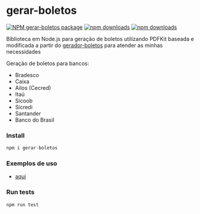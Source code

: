 # gerar-boletos
<!-- [START badges] -->
[![NPM gerar-boletos package](https://img.shields.io/npm/v/gerar-boletos.svg)](https://npmjs.org/package/gerar-boletos)
[![npm downloads](https://img.shields.io/npm/dm/gerar-boletos.svg?maxAge=604800)](https://npm-stat.com/charts.html?package=gerar-boletos&from=2017-01-1)
[![npm downloads](https://img.shields.io/npm/dt/gerar-boletos.svg?maxAge=604800)](https://npm-stat.com/charts.html?package=gerar-boletos&from=2017-01-1)
<!-- [END badges] -->

Biblioteca em Node.js para geração de boletos utilizando PDFKit baseada e modificada a partir do [gerador-boletos](https://npmjs.org/package/gerador-boletos) para atender as minhas necessidades

Geração de boletos para bancos:
- Bradesco
- Caixa
- Ailos (Cecred)
- Itaú
- Sicoob
- Sicredi
- Santander
- Banco do Brasil

### Install

```javascript
npm i gerar-boletos
```
### Exemplos de uso

* [aqui](/examples)

### Run tests

```javascript
npm run test
```


